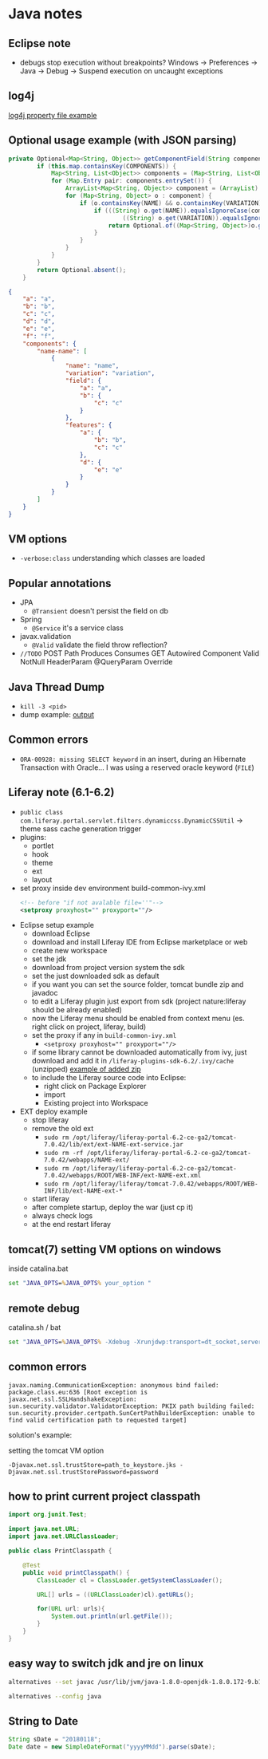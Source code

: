 # Java notes

## Eclipse note

+ debugs stop execution without breakpoints? Windows -> Preferences -> Java -> Debug -> Suspend execution on uncaught exceptions

## log4j

[log4j property file example](https://github.com/simon387/Log4jEx/blob/master/src/main/resources/log4j.properties)

## Optional usage example (with JSON parsing)

```java
private Optional<Map<String, Object>> getComponentField(String componentName, String componentVariation, String field) {
		if (this.map.containsKey(COMPONENTS)) {
			Map<String, List<Object>> components = (Map<String, List<Object>>) this.map.get(COMPONENTS);
			for (Map.Entry pair: components.entrySet()) {
				ArrayList<Map<String, Object>> component = (ArrayList) pair.getValue();
				for (Map<String, Object> o : component) {
					if (o.containsKey(NAME) && o.containsKey(VARIATION) && o.containsKey(field)) {
						if (((String) o.get(NAME)).equalsIgnoreCase(componentName) &&
								((String) o.get(VARIATION)).equalsIgnoreCase(componentVariation)) {
							return Optional.of((Map<String, Object>)o.get(field));
						}
					}
				}
			}
		}
		return Optional.absent();
	}
```
```json
{
	"a": "a",
	"b": "b",
	"c": "c",
	"d": "d",
	"e": "e",
	"f": "f",
	"components": {
		"name-name": [
			{
				"name": "name",
				"variation": "variation",
				"field": {
					"a": "a",
					"b": {
						"c": "c"
					}
				},
				"features": {
					"a": {
						"b": "b",
						"c": "c"
					},
					"d": {
						"e": "e"
					}
				}
			}
		]
	}
}
```

## VM options

+ ```-verbose:class``` understanding which classes are loaded 

## Popular annotations

+ JPA
  + ```@Transient``` doesn't persist the field on db
+ Spring
  + ```@Service``` it's a service class
+ javax.validation
  + ```@Valid``` validate the field throw reflection?
+ ```//TODO```
POST
Path
Produces
Consumes
GET
Autowired
Component
Valid
NotNull
HeaderParam
@QueryParam
Override

## Java Thread Dump

+ ```kill -3 <pid>```
+ dump example: [output](https://github.com/simon387/job_note/blob/master/java/java_thread_dump_example)

## Common errors

+ ```ORA-00928: missing SELECT keyword``` in an insert, during an Hibernate Transaction with Oracle... I was using a reserved oracle keyword (```FILE```)

## Liferay note (6.1-6.2)

+ ```public class com.liferay.portal.servlet.filters.dynamiccss.DynamicCSSUtil``` -> theme sass cache generation trigger
+ plugins:
  + portlet
  + hook
  + theme
  + ext
  + layout
+ set proxy inside dev environment
  build-common-ivy.xml
  ```xml
  <!-- before "if not avalable file=''"-->
  <setproxy proxyhost="" proxyport=""/>
  ```
+ Eclipse setup example
  + download Eclipse
  + download and install Liferay IDE from Eclipse marketplace or web
  + create new workspace
  + set the jdk
  + download from project version system the sdk
  + set the just downloaded sdk as default
  + if you want you can set the source folder, tomcat bundle zip and javadoc
  + to edit a Liferay plugin just export from sdk (project nature:liferay should be already enabled)
  + now the Liferay menu should be enabled from context menu (es. right click on project, liferay, build)
  + set the proxy if any in ```build-common-ivy.xml```
    + ```<setproxy proxyhost="" proxyport=""/>```
  + if some library cannot be downloaded automatically from ivy, just download and add it in ```/liferay-plugins-sdk-6.2/.ivy/cache``` (unzipped) [example of added zip](https://github.com/simon387/job_note/blob/master/java/jars/biz.zip)
  + to include the Liferay source code into Eclipse:
    + right click on Package Explorer
    + import
    + Existing project into Workspace
+ EXT deploy example
  + stop liferay
  + remove the old ext
    + ```sudo rm /opt/liferay/liferay-portal-6.2-ce-ga2/tomcat-7.0.42/lib/ext/ext-NAME-ext-service.jar```
    + ```sudo rm -rf /opt/liferay/liferay-portal-6.2-ce-ga2/tomcat-7.0.42/webapps/NAME-ext/```
    + ```sudo rm /opt/liferay/liferay-portal-6.2-ce-ga2/tomcat-7.0.42/webapps/ROOT/WEB-INF/ext-NAME-ext.xml```
    + ```sudo rm /opt/liferay/liferay/tomcat-7.0.42/webapps/ROOT/WEB-INF/lib/ext-NAME-ext-*```
  + start liferay
  + after complete startup, deploy the war (just cp it)
  + always check logs
  + at the end restart liferay

## tomcat(7) setting VM options on windows

inside catalina.bat

```bat
set "JAVA_OPTS=%JAVA_OPTS% your_option "
```

## remote debug

catalina.sh / bat

```bat
set "JAVA_OPTS=%JAVA_OPTS% -Xdebug -Xrunjdwp:transport=dt_socket,server=y,suspend=n,address=12345"
```

## common errors

```javax.naming.CommunicationException: anonymous bind failed: package.class.eu:636 [Root exception is javax.net.ssl.SSLHandshakeException: sun.security.validator.ValidatorException: PKIX path building failed: sun.security.provider.certpath.SunCertPathBuilderException: unable to find valid certification path to requested target]```

solution's example:

setting the tomcat VM option
```
-Djavax.net.ssl.trustStore=path_to_keystore.jks -Djavax.net.ssl.trustStorePassword=password 
```
## how to print current project classpath

```java
import org.junit.Test;

import java.net.URL;
import java.net.URLClassLoader;

public class PrintClasspath {

	@Test
	public void printClasspath() {
		ClassLoader cl = ClassLoader.getSystemClassLoader();

		URL[] urls = ((URLClassLoader)cl).getURLs();

		for(URL url: urls){
			System.out.println(url.getFile());
		}
	}
}
```

## easy way to switch jdk and jre on linux

```bash
alternatives --set javac /usr/lib/jvm/java-1.8.0-openjdk-1.8.0.172-9.b11.fc28.x86_64/bin/javac
```

```bash
alternatives --config java
```

## String to Date

```java
String sDate = "20180118";
Date date = new SimpleDateFormat("yyyyMMdd").parse(sDate);
```

